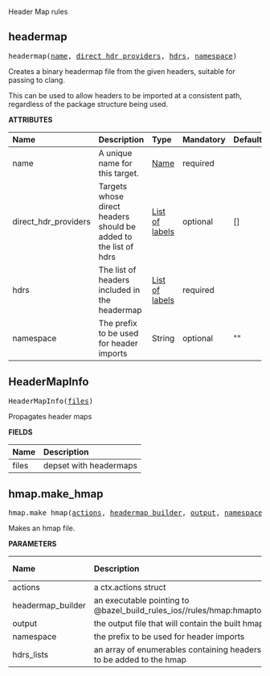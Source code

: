 <!-- Generated with Stardoc: http://skydoc.bazel.build -->

Header Map rules

<a id="#headermap"></a>

## headermap

<pre>
headermap(<a href="#headermap-name">name</a>, <a href="#headermap-direct_hdr_providers">direct_hdr_providers</a>, <a href="#headermap-hdrs">hdrs</a>, <a href="#headermap-namespace">namespace</a>)
</pre>

Creates a binary headermap file from the given headers,
suitable for passing to clang.

This can be used to allow headers to be imported at a consistent path,
regardless of the package structure being used.
    

**ATTRIBUTES**


| Name  | Description | Type | Mandatory | Default |
| :------------- | :------------- | :------------- | :------------- | :------------- |
| <a id="headermap-name"></a>name |  A unique name for this target.   | <a href="https://bazel.build/docs/build-ref.html#name">Name</a> | required |  |
| <a id="headermap-direct_hdr_providers"></a>direct_hdr_providers |  Targets whose direct headers should be added to the list of hdrs   | <a href="https://bazel.build/docs/build-ref.html#labels">List of labels</a> | optional | [] |
| <a id="headermap-hdrs"></a>hdrs |  The list of headers included in the headermap   | <a href="https://bazel.build/docs/build-ref.html#labels">List of labels</a> | required |  |
| <a id="headermap-namespace"></a>namespace |  The prefix to be used for header imports   | String | optional | "" |


<a id="#HeaderMapInfo"></a>

## HeaderMapInfo

<pre>
HeaderMapInfo(<a href="#HeaderMapInfo-files">files</a>)
</pre>

Propagates header maps

**FIELDS**


| Name  | Description |
| :------------- | :------------- |
| <a id="HeaderMapInfo-files"></a>files |  depset with headermaps    |


<a id="#hmap.make_hmap"></a>

## hmap.make_hmap

<pre>
hmap.make_hmap(<a href="#hmap.make_hmap-actions">actions</a>, <a href="#hmap.make_hmap-headermap_builder">headermap_builder</a>, <a href="#hmap.make_hmap-output">output</a>, <a href="#hmap.make_hmap-namespace">namespace</a>, <a href="#hmap.make_hmap-hdrs_lists">hdrs_lists</a>)
</pre>

Makes an hmap file.

**PARAMETERS**


| Name  | Description | Default Value |
| :------------- | :------------- | :------------- |
| <a id="hmap.make_hmap-actions"></a>actions |  a ctx.actions struct   |  none |
| <a id="hmap.make_hmap-headermap_builder"></a>headermap_builder |  an executable pointing to @bazel_build_rules_ios//rules/hmap:hmaptool   |  none |
| <a id="hmap.make_hmap-output"></a>output |  the output file that will contain the built hmap   |  none |
| <a id="hmap.make_hmap-namespace"></a>namespace |  the prefix to be used for header imports   |  none |
| <a id="hmap.make_hmap-hdrs_lists"></a>hdrs_lists |  an array of enumerables containing headers to be added to the hmap   |  none |


